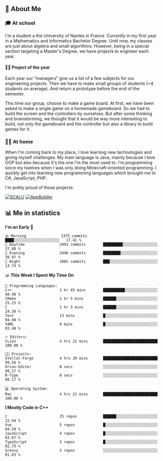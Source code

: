 ## 👀 About Me

### 🎓 At school

I'm a student a the University of Nantes in France. Currently in my first year in a Mathematics and Informatics Bachelor Degree. Until now, my classes are just about algebra and small algorithms. However, being in a special section targeting a Master's Degree, we have projects to engineer each year. 

#### 🔧🔬 Project of the year

Each year our "managers" give us a list of a few subjects for our engineering projects. Then we have to make small groups of students (~4 students on average). And return a prototype before the end of the semester.

This time our group, choose to make a game board. At first, we have been asked to make a single game on a homemade gameboard. So we had to build the screen and the controllers by ourselves. 
But after some thinking and brainstorming, we thought that it would be way more interesting to build, not only the gameboard and the controller but also a library to build games for it.

### 👨‍💻 At home

When I'm coming back to my place, I love learning new technologies and giving myself challenges. My main language is Java, mainly because I love OOP but also because it's the one I'm the most used to. I'm programming since my twelves when I was only doing Minecraft-oriented programming.  I quickly get into learning new programming languages which brought me to C#, JavaScript, PHP. 

I'm pretty proud of those projects:

[![SCALU](https://github-readme-stats.vercel.app/api/pin?username=renardfute&repo=SCALU)](https://github.com/renardfute/scalu)
[![AppBuilder](https://github-readme-stats.vercel.app/api/pin?username=pulsedev2&repo=AppBuilder)](https://github.com/pulsedev2/AppBuilder)

## 📊 Me in statistics
<!--START_SECTION:waka-->
**I'm an Early 🐤** 

```text
🌞 Morning                1375 commits        ████░░░░░░░░░░░░░░░░░░░░░   17.41 % 
🌆 Daytime                2991 commits        █████████░░░░░░░░░░░░░░░░   37.88 % 
🌃 Evening                2446 commits        ████████░░░░░░░░░░░░░░░░░   30.97 % 
🌙 Night                  1085 commits        ███░░░░░░░░░░░░░░░░░░░░░░   13.74 % 
```


📊 **This Week I Spent My Time On** 

```text
💬 Programming Languages: 
C++                      1 hr 45 mins        ██████████░░░░░░░░░░░░░░░   40.48 % 
CMake                    1 hr 5 mins         ██████░░░░░░░░░░░░░░░░░░░   25.23 % 
C                        1 hr 3 mins         ██████░░░░░░░░░░░░░░░░░░░   24.38 % 
Text                     13 mins             █░░░░░░░░░░░░░░░░░░░░░░░░   04.98 % 
YAML                     8 mins              █░░░░░░░░░░░░░░░░░░░░░░░░   03.40 % 

🔥 Editors: 
CLion                    4 hrs 21 mins       █████████████████████████   100.00 % 

🐱‍💻 Projects: 
Stellar-Forge            4 hrs 20 mins       █████████████████████████   99.56 % 
Orion-Editor             0 secs              ░░░░░░░░░░░░░░░░░░░░░░░░░   00.27 % 
R-Type                   0 secs              ░░░░░░░░░░░░░░░░░░░░░░░░░   00.17 % 

💻 Operating System: 
Mac                      4 hrs 21 mins       █████████████████████████   100.00 % 
```

**I Mostly Code in C++** 

```text
C                        25 repos            ██████░░░░░░░░░░░░░░░░░░░   22.94 % 
Vue                      5 repos             █░░░░░░░░░░░░░░░░░░░░░░░░   04.59 % 
JavaScript               4 repos             █░░░░░░░░░░░░░░░░░░░░░░░░   03.67 % 
TypeScript               3 repos             █░░░░░░░░░░░░░░░░░░░░░░░░   02.75 % 
Groovy                   2 repos             ░░░░░░░░░░░░░░░░░░░░░░░░░   01.83 % 
```




<!--END_SECTION:waka-->
